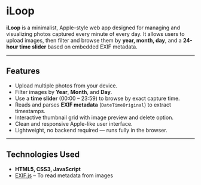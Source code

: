# iLoop

**iLoop** is a minimalist, Apple-style web app designed for managing and visualizing photos captured every minute of every day. It allows users to upload images, then filter and browse them by **year, month, day**, and a **24-hour time slider** based on embedded EXIF metadata.

---

## Features

- Upload multiple photos from your device.
- Filter images by **Year**, **Month**, and **Day**.
- Use a **time slider** (00:00 – 23:59) to browse by exact capture time.
- Reads and parses **EXIF metadata** (`DateTimeOriginal`) to extract timestamps.
- Interactive thumbnail grid with image preview and delete option.
- Clean and responsive Apple-like user interface.
- Lightweight, no backend required — runs fully in the browser.

---

## Technologies Used

- **HTML5, CSS3, JavaScript**
- [EXIF.js](https://github.com/exif-js/exif-js) – To read metadata from images
